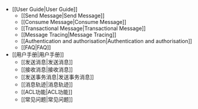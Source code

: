 * [[User Guide|User Guide]]
  * [[Send Message|Send Message]]
  * [[Consume Message|Consume Message]]
  * [[Transactional Message|Transactional Message]]
  * [[Message Tracing|Message Tracing]]
  * [[Authentication and authorisation|Authentication and authorisation]]
  * [[FAQ|FAQ]]
* [[用户手册|用户手册]]
  * [[发送消息|发送消息]]
  * [[接收消息|接收消息]]
  * [[发送事务消息|发送事务消息]]
  * [[消息轨迹|消息轨迹]]
  * [[ACL功能|ACL功能]]
  * [[常见问题|常见问题]]

